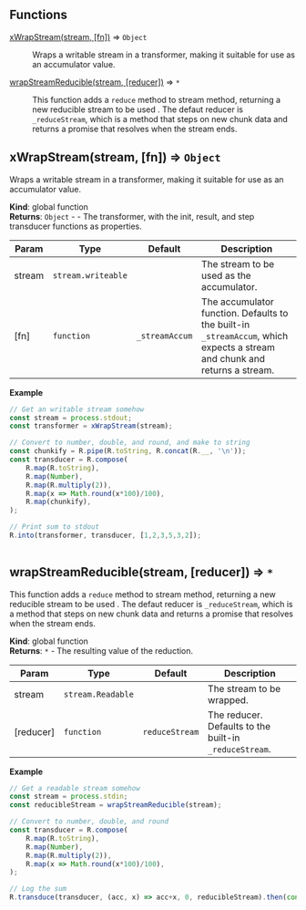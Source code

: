 ## Functions

<dl>
<dt><a href="#xWrapStream">xWrapStream(stream, [fn])</a> ⇒ <code>Object</code></dt>
<dd><p>Wraps a writable stream in a transformer, making it suitable for use as
an accumulator value.</p>
</dd>
<dt><a href="#wrapStreamReducible">wrapStreamReducible(stream, [reducer])</a> ⇒ <code>*</code></dt>
<dd><p>This function adds a <code>reduce</code> method to stream method, returning a new
reducible stream to be used . The defaut reducer is <code>_reduceStream</code>, which is a method
that steps on new chunk data and returns a promise that resolves when 
the stream ends.</p>
</dd>
</dl>

<a name="xWrapStream"></a>

## xWrapStream(stream, [fn]) ⇒ <code>Object</code>
Wraps a writable stream in a transformer, making it suitable for use as
an accumulator value.

**Kind**: global function  
**Returns**: <code>Object</code> - - The transformer, with the init, result, and step transducer functions as properties.  

| Param | Type | Default | Description |
| --- | --- | --- | --- |
| stream | <code>stream.writeable</code> |  | The stream to be used as the accumulator. |
| [fn] | <code>function</code> | <code>_streamAccum</code> | The accumulator function. Defaults to the built-in `_streamAccum`,  which expects a stream and chunk and returns a stream. |

**Example**  
```js
// Get an writable stream somehow
const stream = process.stdout;
const transformer = xWrapStream(stream);

// Convert to number, double, and round, and make to string
const chunkify = R.pipe(R.toString, R.concat(R.__, '\n'));
const transducer = R.compose(
    R.map(R.toString),
    R.map(Number),
    R.map(R.multiply(2)), 
    R.map(x => Math.round(x*100)/100),
    R.map(chunkify),
);

// Print sum to stdout
R.into(transformer, transducer, [1,2,3,5,3,2]);
    
```
<a name="wrapStreamReducible"></a>

## wrapStreamReducible(stream, [reducer]) ⇒ <code>\*</code>
This function adds a `reduce` method to stream method, returning a new
reducible stream to be used . The defaut reducer is `_reduceStream`, which is a method
that steps on new chunk data and returns a promise that resolves when 
the stream ends.

**Kind**: global function  
**Returns**: <code>\*</code> - The resulting value of the reduction.  

| Param | Type | Default | Description |
| --- | --- | --- | --- |
| stream | <code>stream.Readable</code> |  | The stream to be wrapped. |
| [reducer] | <code>function</code> | <code>reduceStream</code> | The reducer. Defaults to the built-in `_reduceStream`. |

**Example**  
```js
// Get a readable stream somehow
const stream = process.stdin;
const reducibleStream = wrapStreamReducible(stream);

// Convert to number, double, and round
const transducer = R.compose(
    R.map(R.toString),
    R.map(Number),
    R.map(R.multiply(2)), 
    R.map(x => Math.round(x*100)/100),
);

// Log the sum
R.transduce(transducer, (acc, x) => acc+x, 0, reducibleStream).then(console.log);
    
```
